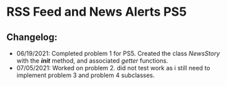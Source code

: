 # RSS Feed and News Alerts PS5
## Changelog:
* 06/19/2021: Completed problem 1 for PS5. Created the class *NewsStory* with the *__init__* method, and associated *getter* functions.
* 07/05/2021: Worked on problem 2. did not test work as i still need to implement problem 3 and problem 4 subclasses.  
